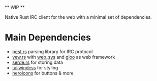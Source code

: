 ** WIP **

Native Rust IRC client for the web with a minimal set of dependencies.


# Main Dependencies

* [pest.rs] parsing library for IRC protocol
* [yew.rs] with [web_sys] and [gloo] as web framework
* [serde.rs] for storing data
* [tailwindcss] for styling
* [heroicons] for buttons & more

[pest.rs]: https://pest.rs/
[yew.rs]: https://yew.rs/
[web_sys]: https://docs.rs/web-sys/latest/web_sys/
[gloo]: https://docs.rs/gloo/latest/gloo/
[serde.rs]: https://serde.rs/
[tailwindcss]: https://tailwindcss.com/
[heroicons]: https://heroicons.com/
